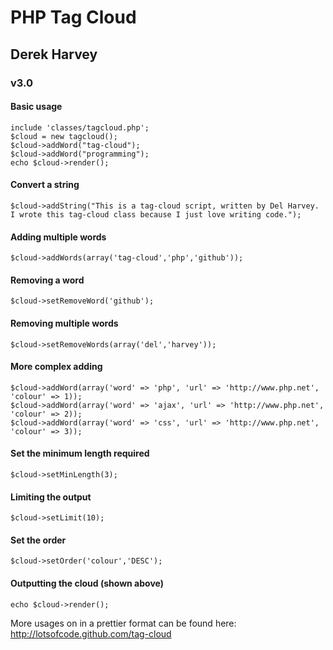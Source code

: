 # PHP Tag Cloud
## Derek Harvey
### v3.0

#### Basic usage

	include 'classes/tagcloud.php';
	$cloud = new tagcloud();
	$cloud->addWord("tag-cloud");
	$cloud->addWord("programming");
	echo $cloud->render();

#### Convert a string 

	$cloud->addString("This is a tag-cloud script, written by Del Harvey. I wrote this tag-cloud class because I just love writing code.");

#### Adding multiple words

	$cloud->addWords(array('tag-cloud','php','github'));

#### Removing a word

	$cloud->setRemoveWord('github');

#### Removing multiple words

	$cloud->setRemoveWords(array('del','harvey'));

#### More complex adding

	$cloud->addWord(array('word' => 'php', 'url' => 'http://www.php.net', 'colour' => 1));
	$cloud->addWord(array('word' => 'ajax', 'url' => 'http://www.php.net', 'colour' => 2));
	$cloud->addWord(array('word' => 'css', 'url' => 'http://www.php.net', 'colour' => 3));

#### Set the minimum length required

	$cloud->setMinLength(3);

#### Limiting the output
	$cloud->setLimit(10);

#### Set the order
	$cloud->setOrder('colour','DESC');

#### Outputting the cloud (shown above)

	echo $cloud->render();

More usages on in a prettier format can be found here: http://lotsofcode.github.com/tag-cloud